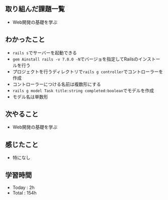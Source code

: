 ## 取り組んだ課題一覧
- Web開発の基礎を学ぶ
## わかったこと
  - `rails s`でサーバーを起動できる
  - `gem Ainstall rails -v 7.0.0 -N`でバージョを指定してRailsのインストールを行う
  - プロジェクトを行うディレクトリで`rails g controller`でコントローラーを作成
  - コントローラーにつける名前は複数形にする
  - `rails g model Task title:string completed:boolean`でモデルを作成
  - モデル名は単数形
## 次やること
  - Web開発の基礎を学ぶ
## 感じたこと
  - 特になし
## 学習時間
  - Today : 2h
  - Total : 154h
